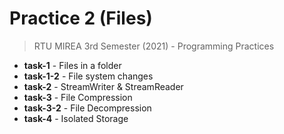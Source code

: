 # Practice 2 (Files)
> RTU MIREA 3rd Semester (2021) - Programming Practices

* **task-1**   - Files in a folder
* **task-1-2** - File system changes
* **task-2**   - StreamWriter & StreamReader
* **task-3**   - File Compression
* **task-3-2** - File Decompression
* **task-4**   - Isolated Storage